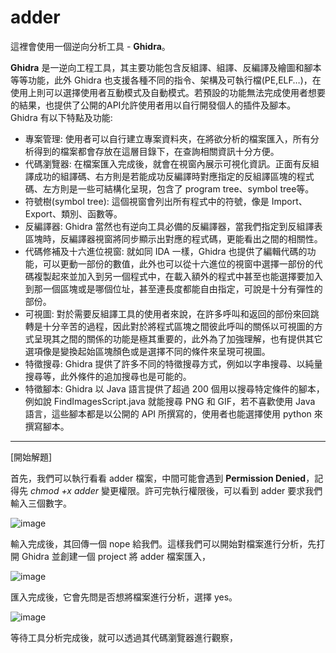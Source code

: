 # adder

這裡會使用一個逆向分析工具 - **Ghidra**。

**Ghidra** 是一逆向工程工具，其主要功能包含反組譯、組譯、反編譯及繪圖和腳本等等功能，此外 Ghidra 也支援各種不同的指令、架構及可執行檔(PE,ELF…)，在使用上則可以選擇使用者互動模式及自動模式。若預設的功能無法完成使用者想要的結果，也提供了公開的API允許使用者用以自行開發個人的插件及腳本。
Ghidra 有以下特點及功能:
* 專案管理: 使用者可以自行建立專案資料夾，在將欲分析的檔案匯入，所有分析得到的檔案都會存放在這層目錄下，在查詢相關資訊十分方便。
* 代碼瀏覽器: 在檔案匯入完成後，就會在視窗內展示可視化資訊。正面有反組譯成功的組譯碼、右方則是若能成功反編譯時對應指定的反組譯區塊的程式碼、左方則是一些可結構化呈現，包含了 program tree、symbol tree等。
* 符號樹(symbol tree): 這個視窗會列出所有程式中的符號，像是 Import、Export、類別、函數等。
* 反編譯器: Ghidra 當然也有逆向工具必備的反編譯器，當我們指定到反組譯表區塊時，反編譯器視窗將同步顯示出對應的程式碼，更能看出之間的相關性。
* 代碼修補及十六進位視窗: 就如同 IDA 一樣，Ghidra 也提供了編輯代碼的功能，可以更動一部份的數值，此外也可以從十六進位的視窗中選擇一部份的代碼複製起來並加入到另一個程式中，在載入額外的程式中甚至也能選擇要加入到那一個區塊或是哪個位址，甚至連長度都能自由指定，可說是十分有彈性的部份。
* 可視圖: 對於需要反組譯工具的使用者來說，在許多呼叫和返回的部份來回跳轉是十分辛苦的過程，因此對於將程式區塊之間彼此呼叫的關係以可視圖的方式呈現其之間的關係的功能是極其重要的，此外為了加強理解，也有提供其它選項像是變換起始區塊顏色或是選擇不同的條件來呈現可視圖。
* 特徵搜尋: Ghidra 提供了許多不同的特徵搜尋方式，例如以字串搜尋、以純量搜尋等，此外條件的追加搜尋也是可能的。
* 特徵腳本: Ghidra 以 Java 語言提供了超過 200 個用以搜尋特定條件的腳本，例如說 FindImagesScript.java 就能搜尋 PNG 和 GIF，若不喜歡使用 Java 語言，這些腳本都是以公開的 API 所撰寫的，使用者也能選擇使用 python 來撰寫腳本。
---
[開始解題]

首先，我們可以執行看看 adder 檔案，中間可能會遇到 **Permission Denied**，記得先 *_chmod +x adder_* 變更權限。許可完執行權限後，可以看到 adder 要求我們輸入三個數字。

![image]()
 
 輸入完成後，其回傳一個 nope 給我們。這樣我們可以開始對檔案進行分析，先打開 Ghidra 並創建一個 project 將 adder 檔案匯入，

![image]()

匯入完成後，它會先問是否想將檔案進行分析，選擇 yes。

![image]()

等待工具分析完成後，就可以透過其代碼瀏覽器進行觀察，
